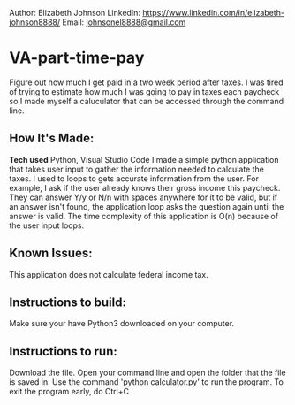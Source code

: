 Author: Elizabeth Johnson
LinkedIn: https://www.linkedin.com/in/elizabeth-johnson8888/
Email: johnsonel8888@gmail.com

# VA-part-time-pay
Figure out how much I get paid in a two week period after taxes. I was tired of trying to estimate how much I was going to pay in taxes each paycheck so I made myself a caluculator that can be accessed through the command line.

## How It's Made:
**Tech used** Python, Visual Studio Code
I made a simple python application that takes user input to gather the information needed to calculate the taxes. I used to loops to gets accurate information from the user. For example, I ask if the user already knows their gross income this paycheck. They can answer Y/y or N/n with spaces anywhere for it to be valid, but if an answer isn't found, the application loop asks the question again until the answer is valid. The time complexity of this application is O(n) because of the user input loops.

## Known Issues:
This application does not calculate federal income tax.

## Instructions to build:
Make sure your have Python3 downloaded on your computer. 

## Instructions to run:
Download the file. Open your command line and open the folder that the file is saved in. Use the command 'python calculator.py' to run the program. To exit the program early, do Ctrl+C


